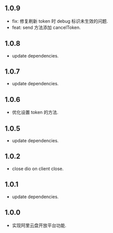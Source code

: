 ## 1.0.9

- fix: 修复刷新 token 时 debug 标识未生效的问题.
- feat: send 方法添加 cancelToken.

## 1.0.8

- update dependencies.

## 1.0.7

- update dependencies.

## 1.0.6

- 优化设置 token 的方法.

## 1.0.5

- update dependencies.

## 1.0.2

- close dio on client close.

## 1.0.1

- update dependencies.

## 1.0.0

- 实现阿里云盘开放平台功能.
